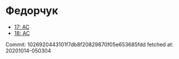 # Федорчук
- [17: AC](17.md)
- [18: AC](18.md)

Commit: 1026920443101f7db8f20829870f05e653685fdd
 fetched at: 20201014-050304
